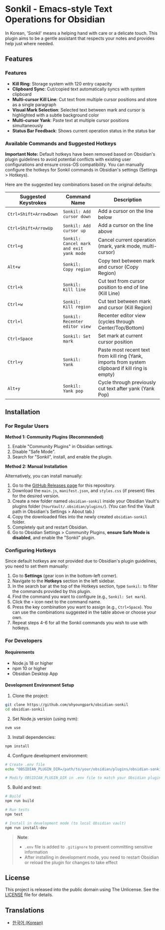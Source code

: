 # Sonkil - Emacs-style Text Operations for Obsidian

In Korean, 'Sonkil' means a helping hand with care or a delicate touch.
This plugin aims to be a gentle assistant that respects your notes and provides help just where needed.

## Features

### Features

- **Kill Ring**: Storage system with 120 entry capacity
- **Clipboard Sync**: Cut/copied text automatically syncs with system clipboard
- **Multi-cursor Kill Line**: Cut text from multiple cursor positions and store as a single paragraph
- **Visual Mark Selection**: Selected text between mark and cursor is highlighted with a subtle background color
- **Multi-cursor Yank**: Paste text at multiple cursor positions simultaneously
- **Status Bar Feedback**: Shows current operation status in the status bar

### Available Commands and Suggested Hotkeys

**Important Note:** Default hotkeys have been removed based on Obsidian's plugin guidelines to avoid potential conflicts with existing user configurations and ensure cross-OS compatibility. You can manually configure the hotkeys for Sonkil commands in Obsidian's settings (Settings > Hotkeys).

Here are the suggested key combinations based on the original defaults:

| Suggested Keystrokes   | Command Name                           | Description                                                                                       |
| ---------------------- | -------------------------------------- | ------------------------------------------------------------------------------------------------- |
| `Ctrl+Shift+ArrowDown` | `Sonkil: Add cursor down`              | Add a cursor on the line below                                                                    |
| `Ctrl+Shift+ArrowUp`   | `Sonkil: Add cursor up`                | Add a cursor on the line above                                                                    |
| `Ctrl+g`               | `Sonkil: Cancel mark and exit yank mode` | Cancel current operation (mark, yank mode, multi-cursor)                                          |
| `Alt+w`                | `Sonkil: Copy region`                  | Copy text between mark and cursor (Copy Region)                                                   |
| `Ctrl+k`               | `Sonkil: Kill line`                    | Cut text from cursor position to end of line (Kill Line)                                          |
| `Ctrl+w`               | `Sonkil: Kill region`                  | Cut text between mark and cursor (Kill Region)                                                    |
| `Ctrl+l`               | `Sonkil: Recenter editor view`         | Recenter editor view (cycles through Center/Top/Bottom)                                           |
| `Ctrl+Space`           | `Sonkil: Set mark`                     | Set mark at current cursor position                                                               |
| `Ctrl+y`               | `Sonkil: Yank`                         | Paste most recent text from kill ring (Yank, imports from system clipboard if kill ring is empty) |
| `Alt+y`                | `Sonkil: Yank pop`                     | Cycle through previously cut text after yank (Yank Pop)                                           |

## Installation

### For Regular Users

**Method 1: Community Plugins (Recommended)**

1. Enable "Community Plugins" in Obsidian settings.
2. Disable "Safe Mode".
3. Search for "Sonkil", install, and enable the plugin.

**Method 2: Manual Installation**

Alternatively, you can install manually:

1.  Go to the [GitHub Releases page](https://github.com/ohyoungpark/obsidian-sonkil/releases) for this repository.
2.  Download the `main.js`, `manifest.json`, and `styles.css` (if present) files for the desired version.
3.  Create a new folder named `obsidian-sonkil` inside your Obsidian Vault's plugins folder (`YourVault/.obsidian/plugins/`). (You can find the Vault path in Obsidian's Settings > About tab.)
4.  Copy the downloaded files into the newly created `obsidian-sonkil` folder.
5.  Completely quit and restart Obsidian.
6.  Go to Obsidian Settings > Community Plugins, **ensure Safe Mode is disabled**, and enable the "Sonkil" plugin.

### Configuring Hotkeys

Since default hotkeys are not provided due to Obsidian's plugin guidelines, you need to set them manually:

1.  Go to **Settings** (gear icon in the bottom-left corner).
2.  Navigate to the **Hotkeys** section in the left sidebar.
3.  In the search bar at the top of the Hotkeys section, type `Sonkil:` to filter the commands provided by this plugin.
4.  Find the command you want to configure (e.g., `Sonkil: Set mark`).
5.  Click the `+` icon next to the command name.
6.  Press the key combination you want to assign (e.g., `Ctrl+Space`). You can use the combinations suggested in the table above or choose your own.
7.  Repeat steps 4-6 for all the Sonkil commands you wish to use with hotkeys.

### For Developers

#### Requirements

- Node.js 18 or higher
- npm 10 or higher
- Obsidian Desktop App

#### Development Environment Setup

1. Clone the project:

```bash
git clone https://github.com/ohyoungpark/obsidian-sonkil
cd obsidian-sonkil
```

2. Set Node.js version (using nvm):

```bash
nvm use
```

3. Install dependencies:

```bash
npm install
```

4. Configure development environment:

```bash
# Create .env file
echo "OBSIDIAN_PLUGIN_DIR=/path/to/your/obsidian/plugins/obsidian-sonkil" > .env

# Modify OBSIDIAN_PLUGIN_DIR in .env file to match your Obsidian plugin directory path
```

5. Build and test:

```bash
# Build
npm run build

# Run tests
npm test

# Install in development mode (to local Obsidian vault)
npm run install-dev
```

> **Note**:
>
> - `.env` file is added to `.gitignore` to prevent committing sensitive information
> - After installing in development mode, you need to restart Obsidian or reload the plugin for changes to take effect

## License

This project is released into the public domain using The Unlicense. See the [LICENSE](LICENSE) file for details.

## Translations

- [한국어 (Korean)](README.ko.md)
